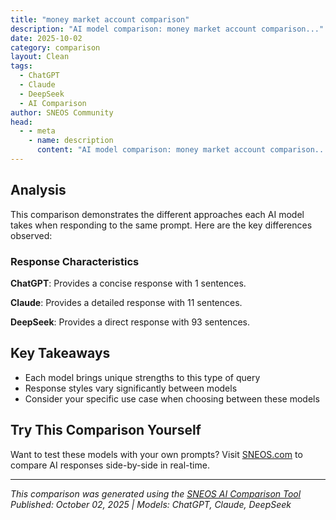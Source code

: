 ```yaml
---
title: "money market account comparison"
description: "AI model comparison: money market account comparison..."
date: 2025-10-02
category: comparison
layout: Clean
tags:
  - ChatGPT
  - Claude
  - DeepSeek
  - AI Comparison
author: SNEOS Community
head:
  - - meta
    - name: description
      content: "AI model comparison: money market account comparison..."
---
```


<ChatComparison
  title="money market account comparison"
  prompt="money market account comparison"
  :responses='{
    "ChatGPT": "Error calling OpenAI API.",
    "Claude": "Here\u0027s a comprehensive guide to comparing money market accounts (MMAs):\n\n## Key Factors to Compare\n\n### **Interest Rates**\n- **APY (Annual Percentage Yield)** - Most important factor\n- Current rates typically range from 0.01% to 5%\u002B\n- Online banks usually offer higher rates than traditional banks\n\n### **Minimum Requirements**\n- **Opening deposit** ($0 to $10,000\u002B)\n- **Minimum balance** to earn interest\n- **Minimum balance** to avoid fees\n\n### **Fees**\n- Monthly maintenance fees\n- Excess transaction fees\n- ATM fees\n- Overdraft fees\n\n### **Access \u0026 Convenience**\n- ATM network size\n- Online/mobile banking features\n- Check writing privileges\n- Debit card access\n- Transaction limits (typically 6 per month for withdrawals/transfers)\n\n## Types of MMAs to Consider\n\n### **Online Banks**\n- \u2705 Higher APYs (often 4-5%\u002B)\n- \u2705 Lower fees\n- \u274C Limited physical branches\n- **Best for:** Rate-focused savers comfortable with digital banking\n\n### **Traditional Banks**\n- \u2705 Physical branch access\n- \u2705 Full-service banking relationship\n- \u274C Lower APYs (often under 1%)\n- **Best for:** Those wanting in-person service\n\n### **Credit Unions**\n- \u2705 Competitive rates\n- \u2705 Lower fees\n- \u274C Membership requirements\n- **Best for:** Eligible members seeking good rates with personal service\n\n## Current Top Performers (rates change frequently)\n\n**High-Yield Online Options:**\n- Marcus by Goldman Sachs\n- Ally Bank\n- Capital One 360\n- Discover Bank\n\n**Traditional Banks:**\n- Chase, Bank of America (lower rates but convenience)\n\n## Questions to Ask Yourself\n\n1. How often will I need to access the money?\n2. Do I prefer online or in-person banking?\n3. What\u0027s my target balance?\n4. How important is the highest possible rate vs. convenience?\n\nWould you like me to help you compare specific accounts based on your particular needs and priorities?",
    "DeepSeek": "Of course. Comparing money market accounts (MMAs) is a great way to ensure you\u0027re getting the best return on your savings while keeping your money safe and accessible.\n\nHere is a comprehensive guide to help you compare money market accounts effectively.\n\n### Key Factors to Compare\n\nWhen looking at different MMAs, focus on these critical areas:\n\n**1. Annual Percentage Yield (APY)**\nThis is the most important factor for growing your savings.\n*   **Compare Like-for-Like:** Ensure you\u0027re comparing the \u0022APY\u0022 and not the \u0022interest rate.\u0022 APY includes compound interest, giving you the true annual return.\n*   **Look for Top Tier Rates:** Many banks offer a higher \u0022tiered\u0022 APY if your balance is above a certain amount (e.g., $10,000 or $25,000). Make sure you qualify for the top rate.\n*   **Introductory vs. Standard Rates:** Some banks offer a high introductory APY for a few months, which then drops significantly. Check what the standard rate will be afterward.\n\n**2. Minimum Balance Requirements**\nBanks use these to avoid fees or qualify for the best rates.\n*   **Minimum to Open:** The amount needed to open the account.\n*   **Minimum to Avoid Fees:** The balance you must maintain to avoid monthly maintenance fees. Falling below this can result in fees that wipe out your interest earnings.\n*   **Minimum for Top Tier APY:** The balance required to earn the advertised high yield.\n\n**3. Fees**\nFees are the enemy of savings growth. Scrutinize the fee schedule for:\n*   **Monthly Maintenance Fees:** The most common fee. Look for accounts that waive this fee easily (e.g., with a minimum balance or linked account).\n*   **Excess Transaction Fees:** Federal Regulation D limits you to **six convenient withdrawals or transfers per month** from savings and money market accounts. Exceeding this limit can result in a fee per transaction, and the bank may even close your account or convert it to a checking account.\n*   **Other Fees:** ATM fees, paper statement fees, or wire transfer fees.\n\n**4. Accessibility \u0026 Convenience**\nHow easily can you access your money?\n*   **Online vs. Brick-and-Mortar:** Online banks typically offer much higher APYs because they have lower overhead. Traditional banks offer the convenience of in-person service but usually with lower rates.\n*   **ATM Access \u0026 Debit Card:** Most MMAs come with an ATM card. Check if the bank reimburses ATM fees and has a large, fee-free network.\n*   **Online \u0026 Mobile Banking:** A user-friendly app is essential for managing your account, depositing checks, and transferring funds.\n\n**5. FDIC/NCUA Insurance**\nThis is non-negotiable for safety.\n*   Ensure the bank is **FDIC-insured** (for banks) or the credit union is **NCUA-insured** (for credit unions). This protects your money up to $250,000 per depositor, per institution, in case the bank fails.\n\n**6. Account Features**\n*   **Check-Writing:** A key feature that distinguishes MMAs from regular savings accounts. You often get a limited number of checks per month.\n*   **Transfer Limits and Speed:** How quickly can you move money between accounts, especially to an external bank?\n\n---\n\n### Comparison Table: Online vs. Traditional Banks\n\n| Feature | Online-Only Banks (e.g., Ally, Discover, Marcus) | Traditional Brick-and-Mortar Banks (e.g., Chase, Bank of America, Wells Fargo) |\n| :--- | :--- | :--- |\n| **APY** | **High** (Often 10-20x higher than national average) | **Very Low** (Often 0.01% - 0.05%) |\n| **Fees** | **Low or None** (Often no monthly fees, low minimums) | **Common** (Monthly fees unless you meet requirements) |\n| **Minimum Balance** | **Low or None** | **Often High** to avoid fees and earn (meager) interest |\n| **Convenience** | 100% Online/Mobile; No physical branches | In-person service; Extensive branch/ATM network |\n| **Best For** | **Maximizing interest earnings**, tech-savvy users | **Those who prefer in-person service**, need to deposit cash frequently |\n\n---\n\n### How to Do Your Own Comparison (Step-by-Step)\n\n1.  **Define Your Needs:** How much do you plan to deposit? How often will you need to access the money? Do you need to write checks?\n2.  **Research Top Contenders:** Use comparison websites like **NerdWallet, Bankrate, or DepositAccounts.com**. They provide updated lists of the best MMA rates.\n3.  **Create a Shortlist:** Pick 3-5 accounts that offer high APYs and seem to fit your needs.\n4.  **Go Directly to the Bank\u0027s Website:** Don\u0027t rely solely on comparison sites. Visit the bank\u0027s official website to verify the current APY, read the full fee schedule, and review the account agreement.\n5.  **Ask the Right Questions:**\n    *   \u0022What is the current APY, and what balance is required for it?\u0022\n    *   \u0022What is the minimum deposit to open the account?\u0022\n    *   \u0022Is there a monthly fee, and how can I avoid it?\u0022\n    *   \u0022What is your policy on excess transaction fees?\u0022\n    *   \u0022Do you offer ATM fee reimbursements?\u0022\n\n---\n\n### Top-Rated Money Market Account Examples (As of Mid-2024)\n\n*Note: Rates change frequently. Always verify the current APY.*\n\n| Institution | APY (Approx.) | Minimum to Open | Key Features \u0026 Notes |\n| :--- | :--- | :--- | :--- |\n| **Discover Bank** | ~4.00% - 4.25% | $2,500 | No monthly fees, 24/7 US-based customer service, ATM fee reimbursements. |\n| **Ally Bank** | ~4.20% - 4.25% | $0 | No monthly fees, very strong mobile app, easy integration with Ally checking. |\n| **Marcus by Goldman Sachs**| ~4.30% - 4.40% | $0 | No fees, access to Goldman Sachs tools, but no check-writing. |\n| **Sallie Mae Bank** | ~4.65% - 4.75% | $0 | Competitive rates, no monthly fees, but less brand recognition for banking. |\n| **Capital One** | ~4.10% - 4.25% | $0 | Physical \u0022Cafes\u0022 in some cities, strong digital tools, no fees. |\n| **Local Credit Unions** | Varies (Often High) | Often $5-$25 | May offer excellent rates to members; worth checking in your area. |\n\n### Final Recommendation\n\nFor the vast majority of savers, an **online money market account from a reputable institution like Ally, Discover, or Marcus will be the best choice.** You will earn a significantly higher return on your money with fewer fees and lower minimums.\n\nOnly choose a traditional brick-and-mortar bank if you frequently need to deposit cash or value in-person service so highly that you are willing to sacrifice almost all interest income.\n\nStart by checking the websites of the top online players today to see their latest rates"
  }'
  published-date="12:19"
/>

## Analysis

This comparison demonstrates the different approaches each AI model takes when responding to the same prompt. Here are the key differences observed:

### Response Characteristics

**ChatGPT**: Provides a concise response with 1 sentences. 

**Claude**: Provides a detailed response with 11 sentences. 

**DeepSeek**: Provides a direct response with 93 sentences. 

## Key Takeaways

- Each model brings unique strengths to this type of query
- Response styles vary significantly between models
- Consider your specific use case when choosing between these models

## Try This Comparison Yourself

Want to test these models with your own prompts? Visit [SNEOS.com](https://sneos.com) to compare AI responses side-by-side in real-time.

---

*This comparison was generated using the [SNEOS AI Comparison Tool](https://sneos.com)*
*Published: October 02, 2025 | Models: ChatGPT, Claude, DeepSeek*
